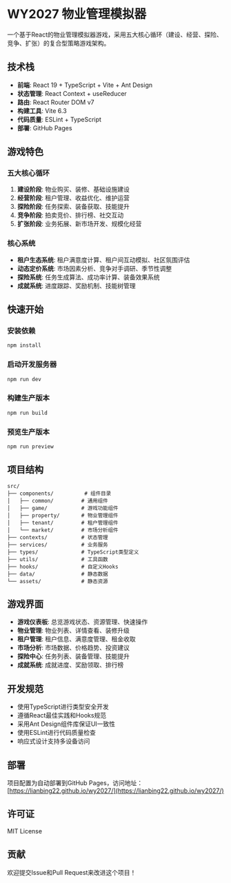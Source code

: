 # WY2027 物业管理模拟器

一个基于React的物业管理模拟器游戏，采用五大核心循环（建设、经营、探险、竞争、扩张）的复合型策略游戏架构。

## 技术栈

- **前端**: React 19 + TypeScript + Vite + Ant Design
- **状态管理**: React Context + useReducer
- **路由**: React Router DOM v7
- **构建工具**: Vite 6.3
- **代码质量**: ESLint + TypeScript
- **部署**: GitHub Pages

## 游戏特色

### 五大核心循环

1. **建设阶段**: 物业购买、装修、基础设施建设
2. **经营阶段**: 租户管理、收益优化、维护运营
3. **探险阶段**: 任务探索、装备获取、技能提升
4. **竞争阶段**: 拍卖竞价、排行榜、社交互动
5. **扩张阶段**: 业务拓展、新市场开发、规模化经营

### 核心系统

- **租户生态系统**: 租户满意度计算、租户间互动模拟、社区氛围评估
- **动态定价系统**: 市场因素分析、竞争对手调研、季节性调整
- **探险系统**: 任务生成算法、成功率计算、装备效果系统
- **成就系统**: 进度跟踪、奖励机制、技能树管理

## 快速开始

### 安装依赖

```bash
npm install
```

### 启动开发服务器

```bash
npm run dev
```

### 构建生产版本

```bash
npm run build
```

### 预览生产版本

```bash
npm run preview
```

## 项目结构

```
src/
├── components/          # 组件目录
│   ├── common/         # 通用组件
│   ├── game/           # 游戏功能组件
│   ├── property/       # 物业管理组件
│   ├── tenant/         # 租户管理组件
│   └── market/         # 市场分析组件
├── contexts/           # 状态管理
├── services/           # 业务服务
├── types/              # TypeScript类型定义
├── utils/              # 工具函数
├── hooks/              # 自定义Hooks
├── data/               # 静态数据
└── assets/             # 静态资源
```

## 游戏界面

- **游戏仪表板**: 总览游戏状态、资源管理、快速操作
- **物业管理**: 物业列表、详情查看、装修升级
- **租户管理**: 租户信息、满意度管理、租金收取
- **市场分析**: 市场数据、价格趋势、投资建议
- **探险中心**: 任务列表、装备管理、技能提升
- **成就系统**: 成就进度、奖励领取、排行榜

## 开发规范

- 使用TypeScript进行类型安全开发
- 遵循React最佳实践和Hooks规范
- 采用Ant Design组件库保证UI一致性
- 使用ESLint进行代码质量检查
- 响应式设计支持多设备访问

## 部署

项目配置为自动部署到GitHub Pages，访问地址：
[https://lianbing22.github.io/wy2027/](https://lianbing22.github.io/wy2027/)

## 许可证

MIT License

## 贡献

欢迎提交Issue和Pull Request来改进这个项目！